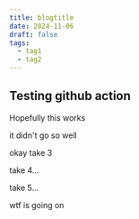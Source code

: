 ```yaml
---
title: blogtitle
date: 2024-11-06
draft: false
tags:
  - tag1
  - tag2
---
```


## Testing github action

Hopefully this works

it didn't go so well

okay take 3

take 4...

take 5...

wtf is going on 